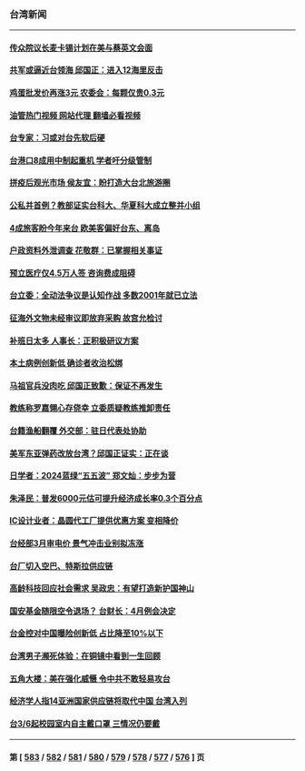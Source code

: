 ### 台湾新闻
---
#### [传众院议长麦卡锡计划在美与蔡英文会面](../../pages/ncid1349361/n13944468.md?03072045) 
#### [共军或逼近台领海 邱国正：进入12海里反击](../../pages/ncid1349361/n13944387.md?03072045) 
#### [鸡蛋批发价再涨3元 农委会：每颗仅贵0.3元](../../pages/ncid1349361/n13944358.md?03072045) 
#### [油管热门视频 网站代理 翻墙必看视频](http://138.2.39.72:81/youtube.html?epic-marker?03072045)
#### [台专家：习或对台先软后硬](../../pages/ncid1349361/n13944327.md?03072045) 
#### [台港口8成用中制起重机 学者吁分级管制](../../pages/ncid1349361/n13944303.md?03072045) 
#### [拼疫后观光市场 侯友宜：盼打造大台北旅游圈](../../pages/ncid1349361/n13944353.md?03072045) 
#### [公私并首例？教部证实台科大、华夏科大成立整并小组](../../pages/ncid1349361/n13944364.md?03072045) 
#### [4成旅客盼今年来台 欧美客偏好台东、离岛](../../pages/ncid1349361/n13944356.md?03072045) 
#### [户政资料外泄调查 花敬群：已掌握相关事证](../../pages/ncid1349361/n13944305.md?03072045) 
#### [预立医疗仅4.5万人签 咨询费成阻碍](../../pages/ncid1349361/n13944307.md?03072045) 
#### [台立委：全动法争议是认知作战 多数2001年就已立法](../../pages/ncid1349361/n13944308.md?03072045) 
#### [征海外文物未经审议即放弃采购 故宫允检讨](../../pages/ncid1349361/n13944324.md?03072045) 
#### [补班日太多 人事长：正积极研议方案](../../pages/ncid1349361/n13944310.md?03072045) 
#### [本土病例创新低 确诊者收治松绑](../../pages/ncid1349361/n13944311.md?03072045) 
#### [马祖官兵没肉吃 邱国正致歉：保证不再发生](../../pages/ncid1349361/n13944313.md?03072045) 
#### [教练称罗嘉翎心存侥幸 立委质疑教练推卸责任](../../pages/ncid1349361/n13944277.md?03072045) 
#### [台籍渔船翻覆 外交部：驻日代表处协助](../../pages/ncid1349361/n13944264.md?03072045) 
#### [美军东亚弹药改放台湾？邱国正证实：正在谈](../../pages/ncid1349361/n13944262.md?03072045) 
#### [日学者：2024蓝绿“五五波” 郑文灿：步步为营](../../pages/ncid1349361/n13944254.md?03072045) 
#### [朱泽民：普发6000元估可提升经济成长率0.3个百分点](../../pages/ncid1349361/n13944256.md?03072045) 
#### [IC设计业者：晶圆代工厂提供优惠方案 变相降价](../../pages/ncid1349361/n13944258.md?03072045) 
#### [台经部3月审电价 景气冲击业别拟冻涨](../../pages/ncid1349361/n13944260.md?03072045) 
#### [台厂切入空巴、特斯拉供应链](../../pages/ncid1349361/n13944236.md?03072045) 
#### [高龄科技回应社会需求 吴政忠：有望打造新护国神山](../../pages/ncid1349361/n13944269.md?03072045) 
#### [国安基金随限空令退场？ 台财长：4月例会决定](../../pages/ncid1349361/n13944268.md?03072045) 
#### [台金控对中国曝险创新低 占比降至10%以下](../../pages/ncid1349361/n13944267.md?03072045) 
#### [台湾男子濒死体验：在铜镜中看到一生回顾](../../pages/ncid1349361/n13943281.md?03072045) 
#### [五角大楼：美在强化威慑 令中共不敢轻易攻台](../../pages/ncid1349361/n13943803.md?03072045) 
#### [经济学人指14亚洲国家供应链将取代中国 台湾入列](../../pages/ncid1349361/n13943605.md?03072045) 
#### [台3/6起校园室内自主戴口罩 三情况仍要戴](../../pages/ncid1349361/n13943689.md?03072045) 

---
#### 第 [ [583](./583.md?03072045) / [582](./582.md?03072045) / [581](./581.md?03072045) / [580](./580.md?03072045) / [579](./579.md?03072045) / [578](./578.md?03072045) / [577](./577.md?03072045) / [576](./576.md?03072045) ] 页
